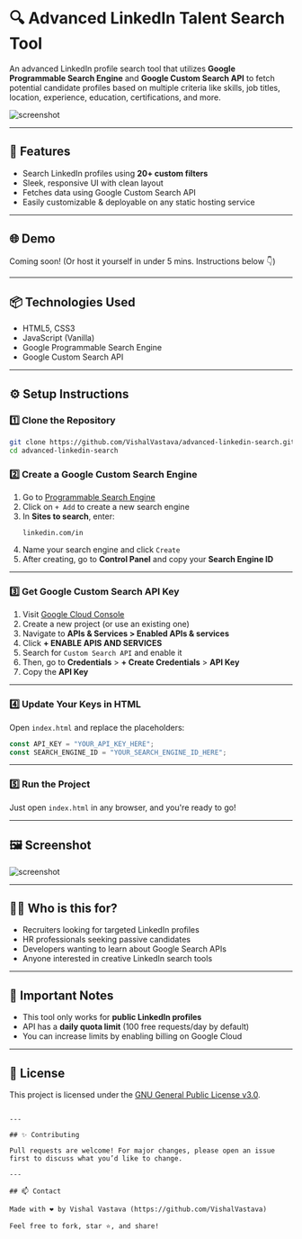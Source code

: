 # 🔍 Advanced LinkedIn Talent Search Tool

An advanced LinkedIn profile search tool that utilizes **Google Programmable Search Engine** and **Google Custom Search API** to fetch potential candidate profiles based on multiple criteria like skills, job titles, location, experience, education, certifications, and more.

![screenshot](https://github.com/user-attachments/assets/944d5c6e-8593-421d-a2a7-e59df6cca9ab)


---

## 🚀 Features

- Search LinkedIn profiles using **20+ custom filters**
- Sleek, responsive UI with clean layout
- Fetches data using Google Custom Search API
- Easily customizable & deployable on any static hosting service

---

## 🌐 Demo

Coming soon! (Or host it yourself in under 5 mins. Instructions below 👇)

---

## 📦 Technologies Used

- HTML5, CSS3
- JavaScript (Vanilla)
- Google Programmable Search Engine
- Google Custom Search API

---

## ⚙️ Setup Instructions

### 1️⃣ Clone the Repository

```bash
git clone https://github.com/VishalVastava/advanced-linkedin-search.git
cd advanced-linkedin-search
```

### 2️⃣ Create a Google Custom Search Engine

1. Go to [Programmable Search Engine](https://programmablesearchengine.google.com/)
2. Click on `+ Add` to create a new search engine
3. In **Sites to search**, enter:
   ```
   linkedin.com/in
   ```
4. Name your search engine and click `Create`
5. After creating, go to **Control Panel** and copy your **Search Engine ID**

---

### 3️⃣ Get Google Custom Search API Key

1. Visit [Google Cloud Console](https://console.cloud.google.com/)
2. Create a new project (or use an existing one)
3. Navigate to **APIs & Services > Enabled APIs & services**
4. Click **+ ENABLE APIS AND SERVICES**
5. Search for `Custom Search API` and enable it
6. Then, go to **Credentials** > **+ Create Credentials** > **API Key**
7. Copy the **API Key**

---

### 4️⃣ Update Your Keys in HTML

Open `index.html` and replace the placeholders:

```js
const API_KEY = "YOUR_API_KEY_HERE";
const SEARCH_ENGINE_ID = "YOUR_SEARCH_ENGINE_ID_HERE";
```

---

### 5️⃣ Run the Project

Just open `index.html` in any browser, and you're ready to go!

---

## 🖼️ Screenshot

![screenshot](https://github.com/user-attachments/assets/aac3b681-9172-447a-8bb3-8aa68b284cc2)


---

## 🙋‍♂️ Who is this for?

- Recruiters looking for targeted LinkedIn profiles
- HR professionals seeking passive candidates
- Developers wanting to learn about Google Search APIs
- Anyone interested in creative LinkedIn search tools

---

## 📌 Important Notes

- This tool only works for **public LinkedIn profiles**
- API has a **daily quota limit** (100 free requests/day by default)
- You can increase limits by enabling billing on Google Cloud

---

## 📜 License

This project is licensed under the [GNU General Public License v3.0](https://www.gnu.org/licenses/gpl-3.0.html).

```

---

## ✨ Contributing

Pull requests are welcome! For major changes, please open an issue first to discuss what you’d like to change.

---

## 📫 Contact

Made with ❤️ by Vishal Vastava (https://github.com/VishalVastava)

Feel free to fork, star ⭐, and share!
